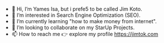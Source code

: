 - 👋 Hi, I’m Yames Isa, but i prefe5 to be called Jim Koto.
- 👀 I’m interested in Search Engine Optimization (SEO).
- 🌱 I’m currently learning "how to make money from internet".
- 💞️ I’m looking to collaborate on my StarUp Projects.
- 📫 How to reach me 👉 explore my profile https://jimtok.com

<!---
jimtok/Labs is a ✨ special ✨ repository because its `README.md` (this file) appears on your GitHub profile.
You can click the Preview link to take a look at your changes.
--->
